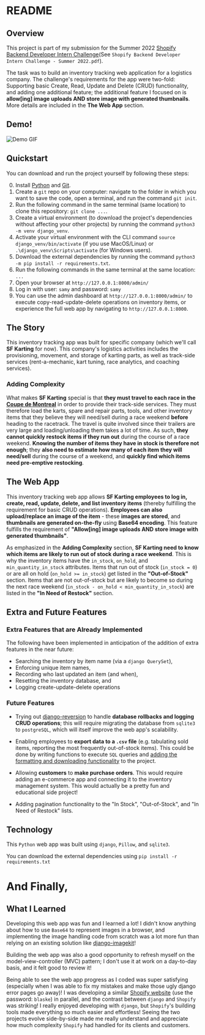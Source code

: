 # README

## Overview
This project is part of my submission for the Summer 2022 [Shopify Backend Developer Intern Challenge](https://www.shopify.ca/careers/backend-developer-intern-summer-2022-remote-us-canada_f29b717b-42d7-4d32-851b-e5b2c69a16c7)(See `Shopify Backend Developer Intern Challenge - Summer 2022.pdf`). 

The task was to build an inventory tracking web application for a logistics company. The challenge's requirements for the app were two-fold: Supporting basic Create, Read, Update and Delete (CRUD) functionality, and adding one additional feature; the additional feature I focused on is **allow\[ing\] image uploads AND store image with generated thumbnails**. More details are included in the **The Web App** section. 

## Demo!
![Demo GIF](https://github.com/srcoulombe/sf_karting_django/blob/main/demo2.gif?raw=true)

## Quickstart
You can download and run the project yourself by following these steps:

0. Install [Python](https://www.python.org/downloads/) and [Git](https://git-scm.com/downloads).
1. Create a `git` repo on your computer: navigate to the folder in which you want to save the code, open a terminal, and run the command `git init`.
2. Run the following command in the same terminal (same location) to clone this repository: `git clone ...`.
3. Create a virtual environment (to download the project's dependencies without affecting your other projects) by running the command `python3 -m venv django_venv`.
4. Activate your virtual environment with the CLI command `source django_venv/bin/activate` (if you use MacOS/Linux) or `.\django_venv\Scripts\activate` (for Windows users).
5. Download the external dependencies by running the command `python3 -m pip install -r requirements.txt`.
6. Run the following commands in the same terminal at the same location: 
```...```
7. Open your browser at `http://127.0.0.1:8000/admin/`
8. Log in with user: `samy` and password: `samy`
9. You can use the admin dashboard at `http://127.0.0.1:8000/admin/` to execute copy-read-update-delete operations on inventory items, or experience the full web app by navigating to `http://127.0.0.1:8000`.

## The Story
This inventory tracking app was built for specific company (which we'll call **SF Karting** for now). This company's logistics activities includes the provisioning, movement, and storage of karting parts, as well as track-side services (rent-a-mechanic, kart tuning, race analytics, and coaching services). 

### Adding Complexity
What makes **SF Karting** special is that **they must travel to each race in the [Coupe de Montreal](https://coupedemontreal.com/en/my-front-page-en/)** in order to provide their track-side services. They must therefore load the karts, spare and repair parts, tools, and other inventory items that they believe they will need/sell during a race weekend **before** heading to the racetrack. The travel is quite involved since their trailers are very large and loading/unloading them takes a lot of time. As such, **they cannot quickly restock items if they run out** during the course of a race weekend. **Knowing the number of items they have in stock is therefore not enough**; they **also need to estimate how many of each item they will need/sell** during the course of a weekend, and **quickly find which items need pre-emptive restocking**.

## The Web App
This inventory tracking web app allows **SF Karting employees to log in, create, read, update, delete, and list inventory items** (thereby fulfilling the requirement for basic CRUD operations). **Employees can also upload/replace an image of the item** - these **images are stored**, and **thumbnails are generated on-the-fly** using **Base64 encoding**. This feature fulfills the requirement of **"Allow\[ing\] image uploads AND store image with generated thumbnails"**. 

As emphasized in the **Adding Complexity** section, **SF Karting need to know which items are likely to run out of stock during a race weekend**. This is why the inventory items have the `in_stock`, `on_hold`, and `min_quantity_in_stock` attributes. Items that run out of stock (`in_stock = 0`) or are all on hold (`on_hold >= in_stock`) get listed in the **"Out-of-Stock"** section. Items that are not out-of-stock but are likely to become so during the next race weekend (`in_stock - on_hold < min_quantity_in_stock`) are listed in the **"In Need of Restock"** section. 

## Extra and Future Features
### Extra Features that are Already Implemented
The following have been implemented in anticipation of the addition of extra features in the near future: 

* Searching the inventory by item name (via a `django QuerySet`), 
* Enforcing unique item names,
* Recording who last updated an item (and when),
* Resetting the inventory database, and 
* Logging create-update-delete operations

### Future Features
* Trying out [django-reversion](https://github.com/etianen/django-reversion) to handle **database rollbacks and logging CRUD operations**; this will require migrating the database from `sqlite3` to `postgreSQL`, which will itself improve the web app's scalability.

* Enabling employees to **export data to a `.csv` file** (e.g. tabulating sold items, reporting the most frequently out-of-stock items). This could be done by writing functions to execute `SQL` queries and [adding the formatting and downloading functionality](https://docs.djangoproject.com/en/4.0/howto/outputting-csv/) to the project.

* Allowing **customers** to **make purchase orders**. This would require adding an e-commerce app and connecting it to the inventory management system. This would actually be a pretty fun and educational side project!

* Adding pagination functionality to the "In Stock", "Out-of-Stock", and "In Need of Restock" lists. 

## Technology
This `Python` web app was built using `django`, `Pillow`, and `sqlite3`.

You can download the external dependencies using `pip install -r requirements.txt`

# And Finally,
## What I Learned
Developing this web app was fun and I learned a lot! I didn't know anything about how to use `Base64` to represent images in a browser, and implementing the image handling code from scratch was a lot more fun than relying on an existing solution like [django-imagekit](https://github.com/matthewwithanm/django-imagekit/)!

Building the web app was also a good opportunity to refresh myself on the model-view-controller (MVC) pattern; I don't use it at work on a day-to-day basis, and it felt good to review it!

Being able to see the web app progress as I coded was super satisfying (especially when I was able to fix my mistakes and make those ugly django error pages go away)! I was developing a similar [Shopify website](https://mdkarting.myshopify.com) (use the password: `blaske`) in parallel, and the contrast between `django` and `Shopify` was striking! I really enjoyed developing with `django`, but `Shopify`'s building tools made everything so much easier and effortless! Seeing the two projects evolve side-by-side made me really understand and appreciate how much complexity `Shopify` had handled for its clients and customers. 

